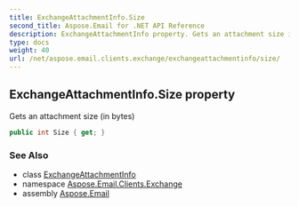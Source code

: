 ```yaml
---
title: ExchangeAttachmentInfo.Size
second_title: Aspose.Email for .NET API Reference
description: ExchangeAttachmentInfo property. Gets an attachment size in bytes
type: docs
weight: 40
url: /net/aspose.email.clients.exchange/exchangeattachmentinfo/size/
---
```

## ExchangeAttachmentInfo.Size property

Gets an attachment size (in bytes)

```csharp
public int Size { get; }
```

### See Also

* class [ExchangeAttachmentInfo](../)
* namespace [Aspose.Email.Clients.Exchange](../../exchangeattachmentinfo/)
* assembly [Aspose.Email](../../../)


